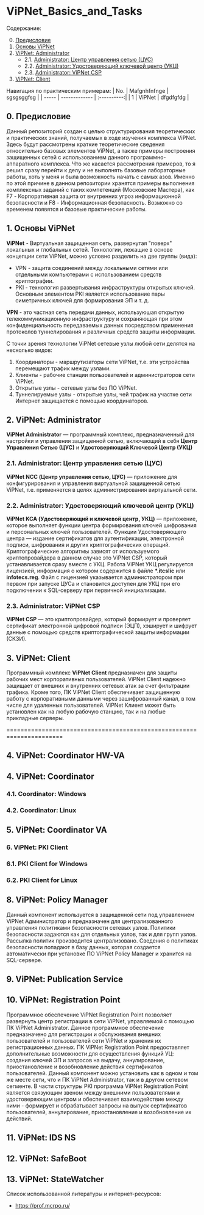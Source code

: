 # ViPNet_Basics_and_Tasks

Содержание:

0. [Предисловие]()
1. [Основы ViPNet]()
2. [ViPNet: Administrator]()
    * 2.1. [Administrator: Центр управления сетью (ЦУС)]()
    * 2.2. [Administrator: Удостоверяющий ключевой центр (УКЦ)]()
    * 2.3. [Administrator: ViPNet CSP]()
3. [ViPNet: Client]()


Навигация по практическим примерам:
| No.   | Mafgnhfnfnge  |  sgsgsggfsg |
| ----- | ------------- | :----------:|
| 1     | ViPNet        | dfgdfgfdg   |


## 0. Предисловие
Данный репозиторий создан с целью структурирования теоретических и практических знаний, получаемых в ходе изучения комплекса ViPNet. Здесь будут рассмотрены краткие теоретические сведения относительно базовых элементов ViPNet, а также примеры построения защищенных сетей с использованием данного программно-аппаратного комплекса. Что же касается рассмотрения примеров, то я решил сразу перейти к делу и не выполнять базовые лабораторные работы, хоть у меня и была возможность начать с самых азов. Именно по этой причине в данном репозитории хранятся примеры выполнения комплексных заданий с таких компетенций (Московские Мастера), как F7 - Корпоративная защита от внутренних угроз информационной безопасности и F8 - Информационная безопасность. Возможно со временем появятся и базовые практические работы.

## 1. Основы ViPNet
**ViPNet** - Виртуальная защищенная сеть, развернутая "поверх" локальных и глобальных сетей. Технологии, лежащие в основе концепции сети ViPNet, можно условно разделить на две группы (вида):
- VPN - защита соединений между локальными сетями или отдельными компьютерами с использованием средств криптографии.
- PKI - технология развертывания инфраструктуры открытых ключей. Основным элементом PKI является использование пары симетричных ключей для формирования ЭП и т. д.

**VPN** - это частная сеть передачи данных, используюшая открытую телекоммуникационную инфраструктуру и сохраняющая при этом конфиденциальность передаваемых данных посредством применения протоколов туннелирования и различных средств защиты информации.

С точки зрения технологии ViPNet сетевые узлы любой сети делятся на несколько видов:
1. Координаторы - маршрутизаторы сети ViPNet, т.е. эти устройства перемещают трафик между узлами.
2. Клиенты - рабочие станции пользователей и администраторов сети ViPNet.
3. Открытые узлы - сетевые узлы без ПО ViPNet.
4. Туннелируемые узлы - открытые узлы, чей трафик на участке сети Интернет защищается с помощью координаторов.


## 2. ViPNet: Administrator
**ViPNet Administrator** — программный комплекс, предназначенный для настройки и управления защищенной сетью, включающий в себя **Центр Управления Сетью (ЦУС)** и **Удостоверяющий Ключевой Центр (УКЦ)**

### 2.1. Administrator: Центр управления сетью (ЦУС)
**ViPNet NCC (Центр управления сетью, ЦУС)** — приложение для конфигурирования и управления виртуальной защищенной сетью ViPNet, т.е. применяется в целях администрирования виртуальной сети.

### 2.2. Administrator: Удостоверяющий ключевой центр (УКЦ)
**ViPNet KCA (Удостоверяющий и ключевой центр, УКЦ)** — приложение, которое выполняет функции центра формирования ключей шифрования и персональных ключей пользователей. Функции Удостоверяющего центра — издание сертификатов для аутентификации, электронной подписи, шифрования и других криптографических операций. Криптографические алгоритмы зависят от используемого криптопровайдера в данном случае это ViPNet CSP, который устанавливается сразу вместе с УКЦ. Работа ViPNet УКЦ регулируется лицензией, информация о котором содержится в файле **\*.itcslic** или **infotecs.reg**. Файл с лицензией указывается администратором при первом при запуске ЦУСа и становится доступен для УКЦ при его подключении к SQL-серверу при первичной инициализации.

### 2.3. Administrator: ViPNet CSP
**ViPNet CSP** — это криптопровайдер, который формирует и проверяет сертификат электронной цифровой подписи (ЭЦП), хэширует и шифрует данные с помощью средств криптографической защиты информации (СКЗИ).

## 3. ViPNet: Client
Программный комплекс **ViPNet Client** предназначен для защиты рабочих мест корпоративных пользователей. ViPNet Client надежно защищает от внешних и внутренних сетевых атак за счет фильтрации трафика. Кроме того, ПК ViPNet Client обеспечивает защищенную работу с корпоративными данными через зашифрованный канал, в том числе для удаленных пользователей. ViPNet Клиент может быть установлен как на любую рабочую станцию, так и на любые прикладные серверы.




======================================================================

## 4. ViPNet: Coordinator HW-VA

## 4. ViPNet: Coordinator
### 4.1. Coordinator: Windows
### 4.2. Coordinator: Linux

## 5. ViPNet: Coordinator VA

### 6. ViPNet: PKI Client
### 6.1. PKI Client for Windows
### 6.2. PKI Client for Linux


## 8. ViPNet: Policy Manager
Данный компонент используется в защищенной сети под управлением ViPNet Администратор и предназначен для централизованного управления политиками безопасности сетевых узлов. Политики безопасности задаются как для отдельных узлов, так и для групп узлов. Рассылка политик производится централизовано. Сведения о политиках безопасности попадают в базу данных, которая создается автоматически при установке ПО ViPNet Policy Manager и хранится на SQL-сервере.


## 9. ViPNet: Publication Service
## 10. ViPNet: Registration Point
Программное обеспечение ViPNet Registration Point позволяет развернуть центр регистрации в сети ViPNet, управляемой с помощью ПК ViPNet Administrator. Данное программное обеспечение предназначено для регистрации и обслуживания внешних пользователей и пользователей сети ViPNet и хранения их регистрационных данных. ПК ViPNet Registration Point предоставляет дополнительные возможности для осуществления функций УЦ: создания ключей ЭП и запросов на выдачу, аннулирование, приостановление и возобновление действия сертификатов пользователей. Данный компонент можно установить как в одном и том же месте сети, что и ПК ViPNet Administrator, так и в другом сетевом сегменте. В части структуры PKI программа ViPNet Registration Point является связующим звеном между внешними пользователями и удостоверяющим центром и обеспечивает взаимодействие между ними - формирует и обрабатывает запросы на выпуск сертификатов пользователей, аннулирование, приостановление и возобновление их действий.  

## 11. ViPNet: IDS NS
## 12. ViPNet: SafeBoot
## 13. ViPNet: StateWatcher


Список использованной литературы и интернет-ресурсов:
- https://prof.mcrpo.ru/
